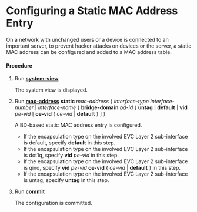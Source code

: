 Configuring a Static MAC Address Entry
======================================

On a network with unchanged users or a device is connected to an important server, to prevent hacker attacks on devices or the server, a static MAC address can be configured and added to a MAC address table.

#### Procedure

1. Run [**system-view**](cmdqueryname=system-view)
   
   
   
   The system view is displayed.
2. Run [**mac-address**](cmdqueryname=mac-address+bridge-domain) **static** *mac-address* { *interface-type interface-number* | *interface-name* } **bridge-domain** *bd-id* { **untag** | **default** | **vid** *pe-vid* [ **ce-vid** { *ce-vid* | **default** } ] }
   
   
   
   A BD-based static MAC address entry is configured.
   
   
   
   * If the encapsulation type on the involved EVC Layer 2 sub-interface is default, specify **default** in this step.
   * If the encapsulation type on the involved EVC Layer 2 sub-interface is dot1q, specify **vid** *pe-vid* in this step.
   * If the encapsulation type on the involved EVC Layer 2 sub-interface is qinq, specify **vid** *pe-vid* **ce-vid** { *ce-vid* | **default** } in this step.
   * If the encapsulation type on the involved EVC Layer 2 sub-interface is untag, specify **untag** in this step.
3. Run [**commit**](cmdqueryname=commit)
   
   
   
   The configuration is committed.